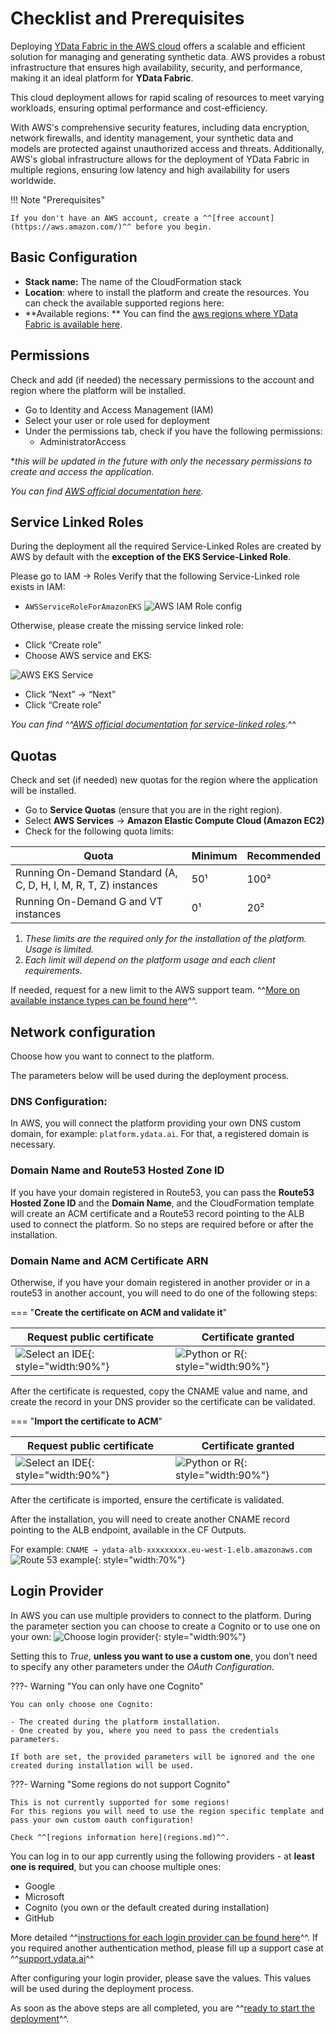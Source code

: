 # Checklist and Prerequisites

Deploying [YData Fabric in the AWS cloud](https://aws.amazon.com/marketplace/pp/prodview-hgrqd5lqnqblm?sr=0-1&ref_=beagle&applicationId=AWSMPContessa) offers a scalable and efficient solution for managing and generating synthetic data. AWS provides a robust
infrastructure that ensures high availability, security, and performance, making it an ideal platform for **YData Fabric**.

This cloud deployment allows for rapid scaling of resources to meet varying workloads, ensuring optimal performance and cost-efficiency.

With AWS's comprehensive security features, including data encryption, network firewalls, and identity management,
your synthetic data and models are protected against unauthorized access and threats.
Additionally, AWS's global infrastructure allows for the deployment of YData Fabric in multiple regions,
ensuring low latency and high availability for users worldwide.

!!! Note "Prerequisites"

    If you don't have an AWS account, create a ^^[free account](https://aws.amazon.com/)^^ before you begin.

## Basic Configuration

- **Stack name:** The name of the CloudFormation stack
- **Location**: where to install the platform and create the resources. You can check the available supported regions here:
- **Available regions: ** You can find the [aws regions where YData Fabric is available here](regions.md).

## Permissions

Check and add (if needed) the necessary permissions to the account and region where the platform will be installed.

- Go to Identity and Access Management (IAM)
- Select your user or role used for deployment
- Under the permissions tab, check if you have the following permissions:
    - AdministratorAccess

**this will be updated in the future with only the necessary permissions to create and access the application.*

*You can find [AWS official documentation here](https://docs.aws.amazon.com/iam/).*

## Service Linked Roles
During the deployment all the required Service-Linked Roles are created by AWS by default with the **exception of the EKS
Service-Linked Role**.

Please go to IAM → Roles
Verify that the following Service-Linked role exists in IAM:

- `AWSServiceRoleForAmazonEKS`
![AWS IAM Role config](../../../assets/deployment_security/aws/aws_iam_role.png)

Otherwise, please create the missing service linked role:

- Click “Create role”
- Choose AWS service and EKS:

![AWS EKS Service](../../../assets/deployment_security/aws/aws_eks_service.png)

- Click “Next” → “Next”
- Click “Create role”

*You can find ^^[AWS official documentation for service-linked roles](https://docs.aws.amazon.com/IAM/latest/UserGuide/using-service-linked-roles.html).*^^

## Quotas

Check and set (if needed) new quotas for the region where the application will be installed.

- Go to **Service Quotas** (ensure that you are in the right region).
- Select **AWS Services** → **Amazon Elastic Compute Cloud (Amazon EC2)**
- Check for the following quota limits:

| Quota | Minimum | Recommended |
| --- | -- | --- |
| Running On-Demand Standard (A, C, D, H, I, M, R, T, Z) instances | 50¹ | 100² |
| Running On-Demand G and VT instances | 0¹ | 20² |

<sub><sup>
1. *These limits are the required only for the installation of the platform. Usage is limited.*
2. *Each limit will depend on the platform usage and each client requirements.*
</sub></sup>

If needed, request for a new limit to the AWS support team. ^^[More on available instance types can be found here](instance_types.md)^^.

## Network configuration

Choose how you want to connect to the platform.

The parameters below will be used during the deployment process.

### DNS Configuration:

In AWS, you will connect the platform providing your own DNS custom domain, for example: `platform.ydata.ai`.
For that, a registered domain is necessary.

### **Domain Name** and **Route53 Hosted Zone ID**

If you have your domain registered in Route53, you can pass the **Route53 Hosted Zone ID** and the **Domain Name**,
and the CloudFormation template will create an ACM certificate and a Route53 record pointing to the ALB used to connect the
platform. So no steps are required before or after the installation.

### **Domain Name** and ACM Certificate ARN

Otherwise, if you have your domain registered in another provider or in a route53 in another account, you will need to do one
of the following steps:

=== "**Create the certificate on ACM and validate it**"

| Request public certificate                                                                               | Certificate granted                                                                                    |
|----------------------------------------------------------------------------------------------------------|--------------------------------------------------------------------------------------------------------|
| ![Select an IDE](../../../assets/deployment_security/aws/aws_acm_certificate_1.png){: style="width:90%"} | ![Python or R](../../../assets/deployment_security/aws/aws_acm_certificate_2.png){: style="width:90%"} |

After the certificate is requested, copy the CNAME value and name, and create the record in your DNS
provider so the certificate can be validated.

=== "**Import the certificate to ACM**"

| Request public certificate                                                              | Certificate granted                                                                                    |
|-----------------------------------------------------------------------------------------|--------------------------------------------------------------------------------------------------------|
| ![Select an IDE](../../../assets/deployment_security/aws/aws_import_acm_certificate.png){: style="width:90%"} | ![Python or R](../../../assets/deployment_security/aws/aws_import_acm_certificate_2.png){: style="width:90%"} |

After the certificate is imported, ensure the certificate is validated.

After the installation, you will need to create another CNAME record pointing to the ALB endpoint, available in the CF Outputs.

For example:
`CNAME → ydata-alb-xxxxxxxxx.eu-west-1.elb.amazonaws.com`
![Route 53 example](../../../assets/deployment_security/aws/aws_route53_ex.png){: style="width:70%"}

## Login Provider
In AWS you can use multiple providers to connect to the platform.
During the parameter section you can choose to create a Cognito or to use one on your own:
![Choose login provider](../../../assets/deployment_security/aws/cognito_auth.png){: style="width:90%"}

Setting this to *True*, **unless you want to use a custom one**, you don’t need to specify any other parameters under the
*OAuth Configuration*.

???- Warning "You can only have one Cognito"

    You can only choose one Cognito:

    - The created during the platform installation.
    - One created by you, where you need to pass the credentials parameters.

    If both are set, the provided parameters will be ignored and the one created during installation will be used.

???- Warning "Some regions do not support Cognito"

    This is not currently supported for some regions!
    For this regions you will need to use the region specific template and pass your own custom oauth configuration!

    Check ^^[regions information here](regions.md)^^.

You can log in to our app currently using the following providers - at **least one is required**, but you can choose multiple ones:

- Google
- Microsoft
- Cognito (you own or the default created during installation)
- GitHub

More detailed ^^[instructions for each login provider can be found here](../login_support/login_providers.md)^^.
If you required another authentication method, please fill up a support case at ^^[support.ydata.ai](https://support.ydata.ai/)^^

After configuring your login provider, please save the values. This values will be used during the deployment process.

As soon as the above steps are all completed, you are ^^[ready to start the deployment](deploy.md)^^.
